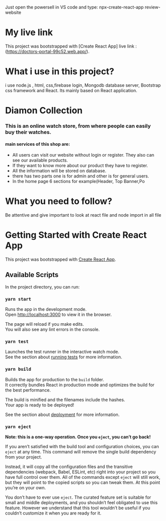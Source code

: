 Just open the powersell in VS code and type: npx-create-react-app review-website




# My live link
This project was bootstrapped with [Create React App] live link : (https://doctors-portal-99c52.web.app/).

# What i use in this project?
i use node.js , html, css,firebase login, Mongodb database server, Bootstrap css framework and React. Its mainly based on React application.

# Diamon Collection
### This is an online watch store, from where people can easily buy their watches.
#### main services of this shop are:
- All users can visit our website without login or register. They also can see our available products.
- If they want to know more about our product they have to  register.
- All the information will be stored on database.
- there has two parts one is for admin and other is for general users.
- In the home page 6 sections for example(Header, Top Banner,Po


# What you need to follow?
Be attentive and give important to look at react file and node import in all file



# Getting Started with Create React App

This project was bootstrapped with [Create React App](https://github.com/facebook/create-react-app).

## Available Scripts

In the project directory, you can run:

### `yarn start`

Runs the app in the development mode.\
Open [http://localhost:3000](http://localhost:3000) to view it in the browser.

The page will reload if you make edits.\
You will also see any lint errors in the console.

### `yarn test`

Launches the test runner in the interactive watch mode.\
See the section about [running tests](https://facebook.github.io/create-react-app/docs/running-tests) for more information.

### `yarn build`

Builds the app for production to the `build` folder.\
It correctly bundles React in production mode and optimizes the build for the best performance.

The build is minified and the filenames include the hashes.\
Your app is ready to be deployed!

See the section about [deployment](https://facebook.github.io/create-react-app/docs/deployment) for more information.

### `yarn eject`

**Note: this is a one-way operation. Once you `eject`, you can’t go back!**

If you aren’t satisfied with the build tool and configuration choices, you can `eject` at any time. This command will remove the single build dependency from your project.

Instead, it will copy all the configuration files and the transitive dependencies (webpack, Babel, ESLint, etc) right into your project so you have full control over them. All of the commands except `eject` will still work, but they will point to the copied scripts so you can tweak them. At this point you’re on your own.

You don’t have to ever use `eject`. The curated feature set is suitable for small and middle deployments, and you shouldn’t feel obligated to use this feature. However we understand that this tool wouldn’t be useful if you couldn’t customize it when you are ready for it.
